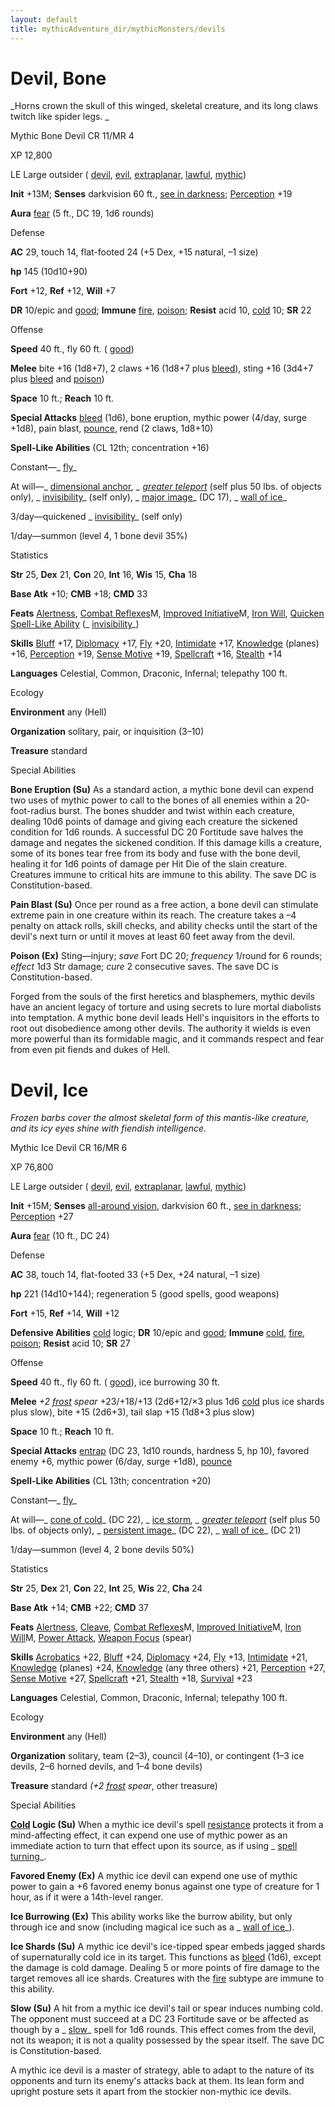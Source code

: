 ```yaml
---
layout: default
title: mythicAdventure_dir/mythicMonsters/devils
---
```

# Devil, Bone

_Horns crown the skull of this winged, skeletal creature, and its long claws twitch like spider legs. _

Mythic Bone Devil CR 11/MR 4

XP 12,800

LE Large outsider ( [devil](monster_dir/creatureTypes#_devil-subtype), [evil](monsters/creatureTypes#_evil-subtype), [extraplanar](monster_dir/creatureTypes#_extraplanar-subtype), [lawful](monsters/creatureTypes#_lawful-subtype), [mythic](mythicAdventure_dir/mythicMonsters#_mythic-subtype))

**Init** +13M; **Senses** darkvision 60 ft., [see in darkness](monsters/universalMonsterRules#_see-in-darkness); [Perception](skill_dir/perception#_perception) +19

**Aura** [fear](monsters/universalMonsterRules#_fear) (5 ft., DC 19, 1d6 rounds)

Defense

**AC** 29, touch 14, flat-footed 24 (+5 Dex, +15 natural, –1 size)

**hp** 145 (10d10+90)

**Fort** +12, **Ref** +12, **Will** +7

**DR** 10/epic and [good](monster_dir/creatureTypes#_good-subtype); **Immune** [fire](monsters/creatureTypes#_fire-subtype), [poison](monster_dir/universalMonsterRules#_poison); **Resist** acid 10, [cold](monsters/creatureTypes#_cold-subtype) 10; **SR** 22

Offense

**Speed** 40 ft., fly 60 ft. ( [good](monster_dir/creatureTypes#_good-subtype))

**Melee** bite +16 (1d8+7), 2 claws +16 (1d8+7 plus [bleed](monsters/universalMonsterRules#_bleed)), sting +16 (3d4+7 plus [bleed](monster_dir/universalMonsterRules#_bleed) and [poison](monsters/universalMonsterRules#_poison))

**Space** 10 ft.; **Reach** 10 ft.

**Special Attacks** [bleed](monster_dir/universalMonsterRules#_bleed) (1d6), bone eruption, mythic power (4/day, surge +1d8), pain blast, [pounce](monster_dir/universalMonsterRules#_pounce), rend (2 claws, 1d8+10)

**Spell-Like Abilities** (CL 12th; concentration +16)

Constant—_ [fly](spells/fly)_

At will—_ [dimensional anchor](spell_dir/dimensionalAnchor#_dimensional)_, _ [greater teleport](spells/teleport#_teleport-greater)_ (self plus 50 lbs. of objects only), _ [invisibility](spell_dir/invisibility#_invisibility)_ (self only), _ [major image](spells/majorImage#_major-image)_ (DC 17), _ [wall of ice](spell_dir/wallOfIce#_wall-of-ice)_

3/day—quickened _ [invisibility](spell_dir/invisibility#_invisibility)_ (self only)

1/day—summon (level 4, 1 bone devil 35%)

Statistics

**Str** 25, **Dex** 21, **Con** 20, **Int** 16, **Wis** 15, **Cha** 18

**Base Atk** +10; **CMB** +18; **CMD** 33

**Feats** [Alertness](feats#_alertness), [Combat Reflexes](mythicAdventure_dir/mythicFeats#_combat-reflexes-mythic)M, [Improved Initiative](mythicAdventures/mythicFeats#_improved-initiative-mythic)M, [Iron Will](feats#_iron-will), [Quicken Spell-Like Ability](monster_dir/monsterFeats#_quicken-spell-like-ability) (_ [invisibility](spells/invisibility#_invisibility)_)

**Skills** [Bluff](skill_dir/bluff#_bluff) +17, [Diplomacy](skills/diplomacy#_diplomacy) +17, [Fly](skill_dir/fly#_fly) +20, [Intimidate](skills/intimidate#_intimidate) +17, [Knowledge](skill_dir/knowledge#_knowledge) (planes) +16, [Perception](skills/perception#_perception) +19, [Sense Motive](skill_dir/senseMotive#_sense-motive) +19, [Spellcraft](skills/spellcraft#_spellcraft) +16, [Stealth](skill_dir/stealth#_stealth) +14

**Languages** Celestial, Common, Draconic, Infernal; telepathy 100 ft.

Ecology

**Environment** any (Hell)

**Organization** solitary, pair, or inquisition (3–10)

**Treasure** standard

Special Abilities

**Bone Eruption (Su)** As a standard action, a mythic bone devil can expend two uses of mythic power to call to the bones of all enemies within a 20-foot-radius burst. The bones shudder and twist within each creature, dealing 10d6 points of damage and giving each creature the sickened condition for 1d6 rounds. A successful DC 20 Fortitude save halves the damage and negates the sickened condition. If this damage kills a creature, some of its bones tear free from its body and fuse with the bone devil, healing it for 1d6 points of damage per Hit Die of the slain creature. Creatures immune to critical hits are immune to this ability. The save DC is Constitution-based.

**Pain Blast (Su)** Once per round as a free action, a bone devil can stimulate extreme pain in one creature within its reach. The creature takes a –4 penalty on attack rolls, skill checks, and ability checks until the start of the devil's next turn or until it moves at least 60 feet away from the devil.

**Poison (Ex)** Sting—injury; _save_ Fort DC 20; _frequency_ 1/round for 6 rounds; _effect_ 1d3 Str damage; _cure_ 2 consecutive saves. The save DC is Constitution-based.

Forged from the souls of the first heretics and blasphemers, mythic devils have an ancient legacy of torture and using secrets to lure mortal diabolists into temptation. A mythic bone devil leads Hell's inquisitors in the efforts to root out disobedience among other devils. The authority it wields is even more powerful than its formidable magic, and it commands respect and fear from even pit fiends and dukes of Hell.

# Devil, Ice

_Frozen barbs cover the almost skeletal form of this mantis-like creature, and its icy eyes shine with fiendish intelligence._

Mythic Ice Devil CR 16/MR 6

XP 76,800

LE Large outsider ( [devil](monster_dir/creatureTypes#_devil-subtype), [evil](monsters/creatureTypes#_evil-subtype), [extraplanar](monster_dir/creatureTypes#_extraplanar-subtype), [lawful](monsters/creatureTypes#_lawful-subtype), [mythic](mythicAdventure_dir/mythicMonsters#_mythic-subtype))

**Init** +15M; **Senses** [all-around vision](monsters/universalMonsterRules#_all-around-vision), darkvision 60 ft., [see in darkness](monster_dir/universalMonsterRules#_see-in-darkness); [Perception](skills/perception#_perception) +27

**Aura** [fear](monster_dir/universalMonsterRules#_fear) (10 ft., DC 24)

Defense

**AC** 38, touch 14, flat-footed 33 (+5 Dex, +24 natural, –1 size)

**hp** 221 (14d10+144); regeneration 5 (good spells, good weapons)

**Fort** +15, **Ref** +14, **Will** +12

**Defensive Abilities** [cold](monsters/creatureTypes#_cold-subtype) logic; **DR** 10/epic and [good](monster_dir/creatureTypes#_good-subtype); **Immune** [cold](monsters/creatureTypes#_cold-subtype), [fire](monster_dir/creatureTypes#_fire-subtype), [poison](monsters/universalMonsterRules#_poison); **Resist** acid 10; **SR** 27

Offense

**Speed** 40 ft., fly 60 ft. ( [good](monster_dir/creatureTypes#_good-subtype)), ice burrowing 30 ft.

**Melee** _+2 [frost](magicItems/weapons#_weapons-frost) spear_ +23/+18/+13 (2d6+12/×3 plus 1d6 [cold](monster_dir/creatureTypes#_cold-subtype) plus ice shards plus slow), bite +15 (2d6+3), tail slap +15 (1d8+3 plus slow)

**Space** 10 ft.; **Reach** 10 ft.

**Special Attacks** [entrap](monsters/universalMonsterRules#_entrap-(ex-or-su)) (DC 23, 1d10 rounds, hardness 5, hp 10), favored enemy +6, mythic power (6/day, surge +1d8), [pounce](monster_dir/universalMonsterRules#_pounce)

**Spell-Like Abilities** (CL 13th; concentration +20)

Constant—_ [fly](spells/fly)_

At will—_ [cone of cold](spell_dir/coneOfCold#_cone-of-cold)_ (DC 22), _ [ice storm](spells/iceStorm#_ice-storm)_, _ [greater teleport](spell_dir/teleport#_teleport-greater)_ (self plus 50 lbs. of objects only), _ [persistent image](spells/persistentImage#_persistent-image)_ (DC 22), _ [wall of ice](spell_dir/wallOfIce#_wall-of-ice)_ (DC 21)

1/day—summon (level 4, 2 bone devils 50%)

Statistics

**Str** 25, **Dex** 21, **Con** 22, **Int** 25, **Wis** 22, **Cha** 24

**Base Atk** +14; **CMB** +22; **CMD** 37

**Feats** [Alertness](feats#_alertness), [Cleave](feats#_cleave), [Combat Reflexes](mythicAdventure_dir/mythicFeats#_combat-reflexes-mythic)M, [Improved Initiative](mythicAdventures/mythicFeats#_improved-initiative-mythic)M, [Iron Will](mythicAdventure_dir/mythicFeats#_iron-will-mythic)M, [Power Attack](feats#_power-attack), [Weapon Focus](feats#_weapon-focus) (spear)

**Skills** [Acrobatics](skills/acrobatics#_acrobatics) +22, [Bluff](skill_dir/bluff#_bluff) +24, [Diplomacy](skills/diplomacy#_diplomacy) +24, [Fly](skill_dir/fly#_fly) +13, [Intimidate](skills/intimidate#_intimidate) +21, [Knowledge](skill_dir/knowledge#_knowledge) (planes) +24, [Knowledge](skills/knowledge#_knowledge) (any three others) +21, [Perception](skill_dir/perception#_perception) +27, [Sense Motive](skills/senseMotive#_sense-motive) +27, [Spellcraft](skill_dir/spellcraft#_spellcraft) +21, [Stealth](skills/stealth#_stealth) +18, [Survival](skill_dir/survival#_survival) +23

**Languages** Celestial, Common, Draconic, Infernal; telepathy 100 ft.

Ecology

**Environment** any (Hell)

**Organization** solitary, team (2–3), council (4–10), or contingent (1–3 ice devils, 2–6 horned devils, and 1–4 bone devils)

**Treasure** standard _(+2 [frost](magicItems/weapons#_weapons-frost) spear_, other treasure)

Special Abilities

**[Cold](monster_dir/creatureTypes#_cold-subtype) Logic (Su)** When a mythic ice devil's spell [resistance](monsters/universalMonsterRules#_resistance) protects it from a mind-affecting effect, it can expend one use of mythic power as an immediate action to turn that effect upon its source, as if using _ [spell turning](spell_dir/spellTurning#_spell-turning)_.

**Favored Enemy (Ex)** A mythic ice devil can expend one use of mythic power to gain a +6 favored enemy bonus against one type of creature for 1 hour, as if it were a 14th-level ranger.

**Ice Burrowing (Ex)** This ability works like the burrow ability, but only through ice and snow (including magical ice such as a _ [wall of ice](spells/wallOfIce#_wall-of-ice)_).

**Ice Shards (Su)** A mythic ice devil's ice-tipped spear embeds jagged shards of supernaturally cold ice in its target. This functions as [bleed](monster_dir/universalMonsterRules#_bleed) (1d6), except the damage is cold damage. Dealing 5 or more points of fire damage to the target removes all ice shards. Creatures with the [fire](monsters/creatureTypes#_fire-subtype) subtype are immune to this ability.

**Slow (Su)** A hit from a mythic ice devil's tail or spear induces numbing cold. The opponent must succeed at a DC 23 Fortitude save or be affected as though by a _ [slow](spell_dir/slow#_slow)_ spell for 1d6 rounds. This effect comes from the devil, not its weapon; it is not a quality possessed by the spear itself. The save DC is Constitution-based.

A mythic ice devil is a master of strategy, able to adapt to the nature of its opponents and turn its enemy's attacks back at them. Its lean form and upright posture sets it apart from the stockier non-mythic ice devils.

